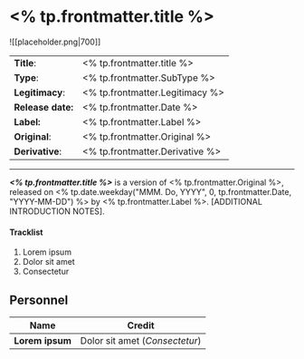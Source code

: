 # <% tp.frontmatter.title %>
![[placeholder.png|700]]

|  |  |
| --- | --- |
| **Title**: | <% tp.frontmatter.title %> |
| **Type**: | <% tp.frontmatter.SubType %> |
| **Legitimacy**: | <% tp.frontmatter.Legitimacy %> |
| **Release date:** | <% tp.frontmatter.Date %> |
| **Label:** | <% tp.frontmatter.Label %> |
| **Original**: | <% tp.frontmatter.Original %> |
| **Derivative**: | <% tp.frontmatter.Derivative %> |

---

*__<% tp.frontmatter.title %>__* is a version of  <% tp.frontmatter.Original %>, released on <% tp.date.weekday("MMM. Do, YYYY", 0, tp.frontmatter.Date, "YYYY-MM-DD") %> by <% tp.frontmatter.Label %>. [ADDITIONAL INTRODUCTION NOTES].

#### Tracklist
1. Lorem ipsum
2. Dolor sit amet
3. Consectetur

## Personnel
| **Name** |**Credit** |
| --- | --- |
|**Lorem ipsum**|Dolor sit amet (*Consectetur*)|

[^1]:
